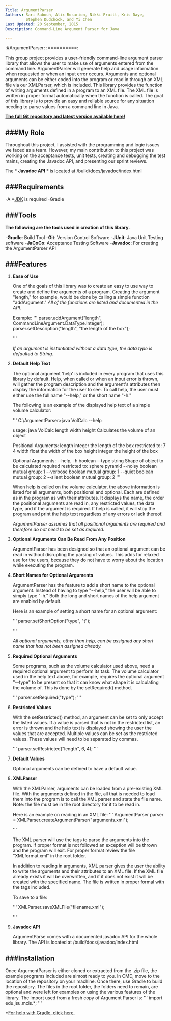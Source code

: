 ```yaml
---
Title: ArgumentParser
Authors: Sari Sabouh, Alix Rosarion, Nikki Pruitt, Kris Daye,
         Stephen Dudchock, and Yi Chen
Last Updated: 20 September, 2015
Description: Command-Line Argument Parser for Java

---
```


:#ArgumentParser:
:==========:

This group project provides a user-friendly command-line argument parser library that allows 
the user to make use of arguments entered from the command line. ArgumentParser will 
generate help and usage information when requested or when an input error
occurs. Arguments and optional arguments can be either coded into the program 
or read in through an XML file via our XMLParser, which is included. This 
library provides the function of writing arguments defined in a program to an XML file. 
The XML file is written in proper format automatically when the function is called. 
The goal of this library is to provide an easy and reliable source for any situation needing 
to parse values from a command line in Java.

**[The full Git repository and latest version available here!](https://github.com/krisdaye/ArgumentParser.git)**


###My Role
----------

Throughout this project, I assisted with the programming and logic issues we faced as a team. However,
my main contribution to this project was working on the acceptance tests, unit tests, creating
and debugging the test mains, creating the Javadoc API, and presenting our sprint reviews.

The * **Javadoc API** * is located at /build/docs/javadoc/index.html 


###Requirements
----------
-A *[JDK](http://www.oracle.com/technetwork/java/javase/downloads/jdk8-downloads-2133151.html) is required
-Gradle


###Tools
----------

**The following are the tools used in creation of this library.**

-**Gradle**: Build Tool
-**Git**: Version Control Software
-**JUnit**: Java Unit Testing software
-**JaCoCo**: Acceptance Testing Software
-**Javadoc**: For creating the ArgumentParser API


###Features
----------

1. **Ease of Use**

	One of the goals of this library was to create an easy to use way to create
	and define the arguments of a program. Creating the argument "length," for
	example, would be done by calling a simple function "addArgument." 
	*All of the functions are listed and documented in the API.*
	
	Example:
	'''
	parser.addArgument("length", CommandLineArgument.DataType.Integer);
		parser.setDescription("length", "the length of the box");
	
	'''
	
	*If an argument is instantiated without a data type, the data type is defaulted to String.*
	
2. **Default Help Text**

	The optional argument 'help' is included in every program that uses this 
	library by default. Help, when called or when an input error is thrown,
	will gather the program description and the argument's attributes then
	display the information for the user to see. To call help, the user must
	either use the full name "--help," or the short name "-h."

	The following is an example of the displayed help text of a simple volume calculator:
	
	'''
	C:\ArgumentParser>java VolCalc --help
	
	usage: java VolCalc length width height
	Calculates the volume of an object
	
	Positional Arguments:
	length  integer the length of the box   restricted to: 7 4
	width   float   the width of the box
	height  integer the height of the box
	
	Optional Arguments:
	--help, -h      boolean
	--type  string  Shape of object to be calculated       required        restricted to: sphere pyramid
	--noisy boolean mutual group: 1
	--verbose       boolean mutual group: 1
	--quiet boolean mutual group: 2
	--silent        boolean mutual group: 2
	'''

	When help is called on the volume calculator, the above information is listed
	for all arguments, both positional and optional. Each are defined as in the program as with
	their attributes. It displays the name, the order the positional arguments are
	read in, any restricted values, the data type, and if the argument is required. 
	If help is called, it will stop the program and print the help text regardless
	of any errors or lack thereof. 
	
	*ArgumentParser assumes that all positional arguments are required and therefore do not need to be set as required.*
	
	
3. **Optional Arguments Can Be Read From Any Position**

	ArgumentParser has been designed so that an optional argument can be read in without
	disrupting the parsing of values. This adds for relaxed use for the users, because
	they do not have to worry about the location while executing the program.
	
	
4.  **Short Names for Optional Arguments**

	ArgumentParser has the feature to add a short name to the optional argument. 
	Instead	of having to type "--help," the user will be able to simply type "-h."
	Both the long and short names of the help argument are enabled by default.
	
	Here is an example of setting a short name for an optional argument:
	
	'''
	parser.setShortOption("type", "t");
	
	'''
	
	*All optional arguments, other than help, can be assigned any short name that has not been assigned already.*
	
	
5. **Required Optional Arguments**

	Some programs, such as the volume calculator used above, need a required optional
	argument to perform its task. The volume calculator used in the help text above, for example,
	requires the optional argument "--type" to be present so that it can know what shape
	it is calculating the volume of. This is done by the setRequired() method.
	
	'''
	parser.setRequired("type");
	'''
	
	
6. **Restricted Values**

	With the setRestricted() method, an argument can be set to only accept the
	listed values. If a value is parsed that is not in the restricted list, an
	error is thrown and the help text is displayed showing the user the values
	that are accepted. Multiple values can be set as the restricted values. These
	values will need to be separated by commas.
	
	'''
	parser.setRestricted("length", 6, 4);
	'''
	
	
7.  **Default Values**

	Optional arguments can be defined to have a default value. 
	
	
8.  **XMLParser**

	With the XMLParser, arguments can be loaded from a pre-existing XML file. 
	With the arguments defined in the file, all that is needed to load them into
	the program is to call the XML parser and state the file name. 
	Note: the file must be in the root directory for it to be read in.
	
	Here is an example on reading in an XML file:
	'''
	ArgumentParser parser = XMLParser.createArgumentParser("arguments.xml");
	
	'''
	
	The XML parser will use the tags to parse the arguments into the program. 
	If proper format is not followed an exception will be thrown and the program
	will exit. For proper format review the file "XMLformat.xml" in the root folder. 
	
	In addition to reading in arguments, XML parser gives the user the ability
	to write the arguments and their attributes to an XML file. If the XML file
	already exists it will be overwritten, and if it does not exist it will be
	created with the specified name. The file is written in proper formal with
	the tags included.
	
	To save to a file:
	
	'''
	XMLParser.saveXMLFile("filename.xml");
	
	'''
	
9.  **Javadoc API**

	ArgumentParse comes with a documented javadoc API for the whole library. The
	API is located at /build/docs/javadoc/index.html


###Installation
---------------

Once ArgumentParser is either cloned or extracted from the .zip file, the example
programs included are almost ready to you. In CMD, move to the location of the
repository on your machine. Once there, use Gradle to build the repository.
The files in the root folder, the folders need to remain, are optional and
were left for examples on using the various features of the library. 
The import used from a fresh copy of Argument Parser is:
'''
import edu.jsu.mcis.*;
'''

*[For help with Gradle, click here.](https://docs.gradle.org/current/userguide/userguide_single.html)